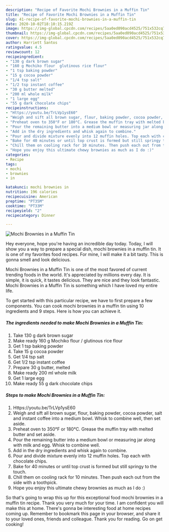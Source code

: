 ```yaml
---
description: "Recipe of Favorite Mochi Brownies in a Muffin Tin"
title: "Recipe of Favorite Mochi Brownies in a Muffin Tin"
slug: 41-recipe-of-favorite-mochi-brownies-in-a-muffin-tin
date: 2020-10-02T18:10:15.219Z
image: https://img-global.cpcdn.com/recipes/5aa0ed090acd4525/751x532cq70/mochi-brownies-in-a-muffin-tin-recipe-main-photo.jpg
thumbnail: https://img-global.cpcdn.com/recipes/5aa0ed090acd4525/751x532cq70/mochi-brownies-in-a-muffin-tin-recipe-main-photo.jpg
cover: https://img-global.cpcdn.com/recipes/5aa0ed090acd4525/751x532cq70/mochi-brownies-in-a-muffin-tin-recipe-main-photo.jpg
author: Harriett Santos
ratingvalue: 4.5
reviewcount: 12
recipeingredient:
- "130 g dark brown sugar"
- "160 g Mochiko flour  glutinous rice flour"
- "1 tsp baking powder"
- "15 g cocoa powder"
- "1/4 tsp salt"
- "1/2 tsp instant coffee"
- "30 g butter melted"
- "200 ml whole milk"
- "1 large egg"
- "55 g dark chocolate chips"
recipeinstructions:
- "Https://youtu.be/TrLVp1ysE60"
- "Weigh and sift all brown sugar, flour, baking powder, cocoa powder, salt and instant coffee into a medium bowl. Whisk to combine well, then set aside."
- "Preheat oven to 350°F or 180°C. Grease the muffin tray with melted butter and set aside."
- "Pour the remaining butter into a medium bowl or measuring jar along with milk and egg. Whisk to combine well."
- "Add in the dry ingredients and whisk again to combine."
- "Pour and divide mixture evenly into 12 muffin holes. Top each with chocolate chips."
- "Bake for 40 minutes or until top crust is formed but still springy to the touch."
- "Chill them on cooling rack for 10 minutes. Then push each out from the side with a toothpick."
- "Hope you enjoy this ultimate chewy brownies as much as I do :)"
categories:
- Recipe
tags:
- mochi
- brownies
- in

katakunci: mochi brownies in 
nutrition: 196 calories
recipecuisine: American
preptime: "PT35M"
cooktime: "PT33M"
recipeyield: "2"
recipecategory: Dinner

---
```



![Mochi Brownies in a Muffin Tin](https://img-global.cpcdn.com/recipes/5aa0ed090acd4525/751x532cq70/mochi-brownies-in-a-muffin-tin-recipe-main-photo.jpg)

Hey everyone, hope you're having an incredible day today. Today, I will show you a way to prepare a special dish, mochi brownies in a muffin tin. It is one of my favorites food recipes. For mine, I will make it a bit tasty. This is gonna smell and look delicious.

Mochi Brownies in a Muffin Tin is one of the most favored of current trending foods in the world. It's appreciated by millions every day. It is simple, it is quick, it tastes delicious. They are nice and they look fantastic. Mochi Brownies in a Muffin Tin is something which I have loved my entire life.




To get started with this particular recipe, we have to first prepare a few components. You can cook mochi brownies in a muffin tin using 10 ingredients and 9 steps. Here is how you can achieve it.

<!--inarticleads1-->

##### The ingredients needed to make Mochi Brownies in a Muffin Tin:

1. Take 130 g dark brown sugar
1. Make ready 160 g Mochiko flour / glutinous rice flour
1. Get 1 tsp baking powder
1. Take 15 g cocoa powder
1. Get 1/4 tsp salt
1. Get 1/2 tsp instant coffee
1. Prepare 30 g butter, melted
1. Make ready 200 ml whole milk
1. Get 1 large egg
1. Make ready 55 g dark chocolate chips




<!--inarticleads2-->

##### Steps to make Mochi Brownies in a Muffin Tin:

1. Https://youtu.be/TrLVp1ysE60
1. Weigh and sift all brown sugar, flour, baking powder, cocoa powder, salt and instant coffee into a medium bowl. Whisk to combine well, then set aside.
1. Preheat oven to 350°F or 180°C. Grease the muffin tray with melted butter and set aside.
1. Pour the remaining butter into a medium bowl or measuring jar along with milk and egg. Whisk to combine well.
1. Add in the dry ingredients and whisk again to combine.
1. Pour and divide mixture evenly into 12 muffin holes. Top each with chocolate chips.
1. Bake for 40 minutes or until top crust is formed but still springy to the touch.
1. Chill them on cooling rack for 10 minutes. Then push each out from the side with a toothpick.
1. Hope you enjoy this ultimate chewy brownies as much as I do :)




So that's going to wrap this up for this exceptional food mochi brownies in a muffin tin recipe. Thank you very much for your time. I am confident you will make this at home. There's gonna be interesting food at home recipes coming up. Remember to bookmark this page in your browser, and share it to your loved ones, friends and colleague. Thank you for reading. Go on get cooking!
